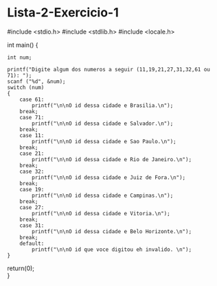 # Lista-2-Exercicio-1

#include <stdio.h>
#include <stdlib.h>
#include <locale.h>

int main() {
	
	int num;
	
	printf("Digite algum dos numeros a seguir (11,19,21,27,31,32,61 ou 71): ");
	scanf ("%d", &num);
	switch (num)
	{
		case 61:
			printf("\n\nO id dessa cidade e Brasilia.\n");
		break;
		case 71:
			printf("\n\nO id dessa cidade e Salvador.\n");
		break;
		case 11:
			printf("\n\nO id dessa cidade e Sao Paulo.\n");
		break;
		case 21:
			printf("\n\nO id dessa cidade e Rio de Janeiro.\n");
		break;
		case 32:
			printf("\n\nO id dessa cidade e Juiz de Fora.\n");
		break;
		case 19:
			printf("\n\nO id dessa cidade e Campinas.\n");
		break;
		case 27:
			printf("\n\nO id dessa cidade e Vitoria.\n");
		break;
		case 31:
			printf("\n\nO id dessa cidade e Belo Horizonte.\n");
		break;
		default:
			printf("\n\nO id que voce digitou eh invalido. \n");
	}
return(0);		
}



